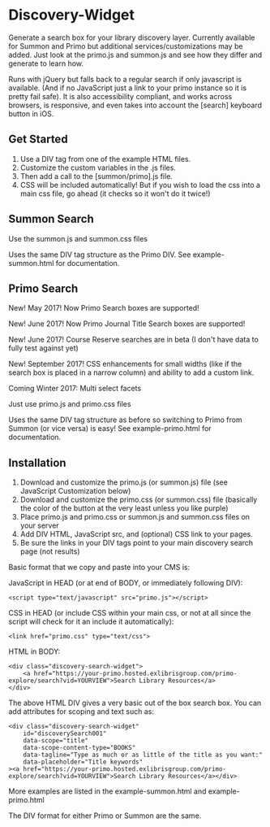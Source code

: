 # Discovery-Widget
Generate a search box for your library discovery layer. Currently available for Summon and Primo but additional services/customizations may be added. Just look at the primo.js and summon.js and see how they differ and generate to learn how.

Runs with jQuery but falls back to a regular search if only javascript is available. (And if no JavaScript just a link to your primo instance so it is pretty fail safe). It is also accessibility compliant, and works across browsers, is responsive, and even takes into account the [search] keyboard button in iOS.

## Get Started

1. Use a DIV tag from one of the example HTML files.
2. Customize the custom variables in the .js files.
3. Then add a call to the [summon/primo].js file.
4. CSS will be included automatically! But if you wish to load the css into a main css file, go ahead (it checks so it won't do it twice!)

## Summon Search

Use the summon.js and summon.css files

Uses the same DIV tag structure as the Primo DIV. See example-summon.html for documentation.

## Primo Search

New! May 2017! Now Primo Search boxes are supported!

New! June 2017! Now Primo Journal Title Search boxes are supported!

New! June 2017! Course Reserve searches are in beta (I don't have data to fully test against yet)

New! September 2017! CSS enhancements for small widths (like if the search box is placed in a narrow column) and ability to add a custom link.

Coming Winter 2017: Multi select facets

Just use primo.js and primo.css files

Uses the same DIV tag structure as before so switching to Primo from Summon (or vice versa) is easy! See example-primo.html for documentation.

## Installation

1. Download and customize the primo.js (or summon.js) file (see JavaScript Customization below)
2. Download and customize the primo.css (or summon.css) file (basically the color of the button at the very least unless you like purple)
3. Place primo.js and primo.css or summon.js and summon.css files on your server
4. Add DIV HTML, JavaScript src, and (optional) CSS link to your pages.
5. Be sure the links in your DIV tags point to your main discovery search page (not results)

Basic format that we copy and paste into your CMS is:

JavaScript in HEAD (or at end of BODY, or immediately following DIV):

    <script type="text/javascript" src="primo.js"></script>

CSS in HEAD (or include CSS within your main css, or not at all since the script will check for it an include it automatically):

    <link href="primo.css" type="text/css">

HTML in BODY:

    <div class="discovery-search-widget">
        <a href="https://your-primo.hosted.exlibrisgroup.com/primo-explore/search?vid=YOURVIEW">Search Library Resources</a>
    </div>

The above HTML DIV gives a very basic out of the box search box. You can add attributes for scoping and text such as:

    <div class="discovery-search-widget"
        id="discoverySearch001"
        data-scope="title"
        data-scope-content-type="BOOKS"
        data-tagline="Type as much or as little of the title as you want:"
        data-placeholder="Title keywords"
    ><a href="https://your-primo.hosted.exlibrisgroup.com/primo-explore/search?vid=YOURVIEW">Search Library Resources</a></div>

More examples are listed in the example-summon.html and example-primo.html

The DIV format for either Primo or Summon are the same.
